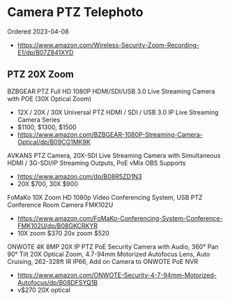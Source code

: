 # Camera PTZ Telephoto

Ordered 2023-04-08
* https://www.amazon.com/Wireless-Security-Zoom-Recording-E1/dp/B07Z841XYD

## PTZ 20X Zoom


BZBGEAR PTZ Full HD 1080P HDMI/SDI/USB 3.0 Live Streaming Camera with POE (30X Optical Zoom)
* 12X / 20X / 30X Universal PTZ HDMI / SDI / USB 3.0 IP Live Streaming Camera Series
* $1100, $1300, $1500
* https://www.amazon.com/BZBGEAR-1080P-Streaming-Camera-Optical/dp/B09CG1MK9K

AVKANS PTZ Camera, 20X-SDI Live Streaming Camera with Simultaneous HDMI / 3G-SDI/IP Streaming Outputs, PoE vMix OBS Supports
* https://www.amazon.com/dp/B08R5ZD1N3
* 20X $700, 30X $900

FoMaKo 10X Zoom HD 1080p Video Conferencing System, USB PTZ Conference Room Camera FMK102U
* https://www.amazon.com/FoMaKo-Conferencing-System-Conference-FMK102U/dp/B08GKCRKYR
* 10X zoom $370 20x zoom $520

ONWOTE 4K 8MP 20X IP PTZ PoE Security Camera with Audio, 360° Pan 90° Tilt 20X Optical Zoom, 4.7-94mm Motorized Autofocus Lens, Auto Cruising, 262-328ft IR IP66, Add on Camera to ONWOTE PoE NVR
* https://www.amazon.com/ONWOTE-Security-4-7-94mm-Motorized-Autofocus/dp/B08DFSYQ1B
* v$270 20X optical


